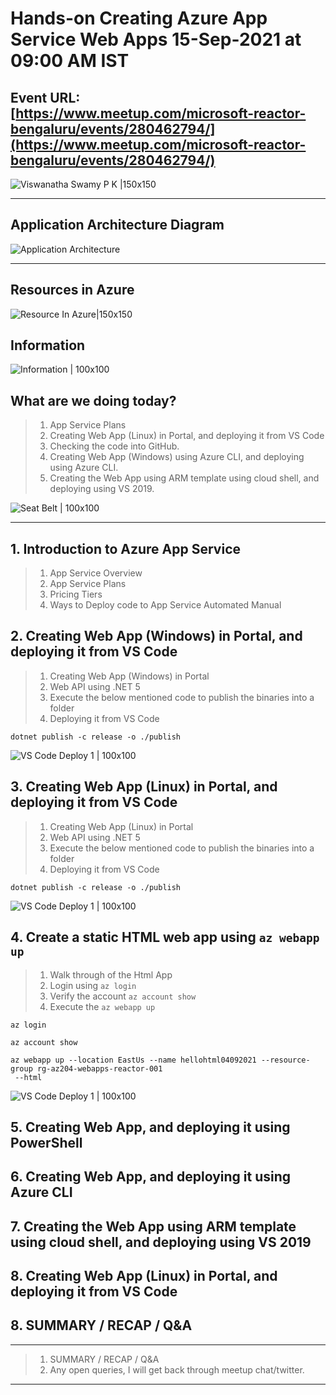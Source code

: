 # Hands-on Creating Azure App Service Web Apps 15-Sep-2021 at 09:00 AM IST

## Event URL: [https://www.meetup.com/microsoft-reactor-bengaluru/events/280462794/](https://www.meetup.com/microsoft-reactor-bengaluru/events/280462794/) 

![Viswanatha Swamy P K |150x150](./documentation/images/ViswanathaSwamy_15thSept.PNG)

---


## Application Architecture Diagram 

![Application Architecture](./documentation/images/ApplicationArchitecture.PNG "N-Tier Full Stack Application in Azure")

---

## Resources in Azure

![Resource In Azure|150x150](./documentation/images/ResourcesInAzure.PNG)

## Information
![Information | 100x100](./documentation/images/Information.PNG)

## What are we doing today?
> 1. App Service Plans
> 1. Creating Web App (Linux) in Portal, and deploying it from VS Code
> 1. Checking the code into GitHub.
> 1. Creating Web App (Windows) using Azure CLI, and deploying using Azure CLI.
> 1. Creating the Web App using ARM template using cloud shell, and deploying using VS 2019.


![Seat Belt | 100x100](./documentation/images/SeatBelt.PNG)

*****

## 1. Introduction to Azure App Service
> 1. App Service Overview
> 1. App Service Plans
> 1. Pricing Tiers
> 1. Ways to Deploy code to App Service
Automated
Manual

## 2. Creating Web App (Windows) in Portal, and deploying it from VS Code
> 1. Creating Web App (Windows) in Portal
> 1. Web API using .NET 5
> 1. Execute the below mentioned code to publish the binaries into a folder
> 1. Deploying it from VS Code


```
dotnet publish -c release -o ./publish
```

![VS Code Deploy 1 | 100x100](./documentation/images/DeployUsingVSCode.PNG)

## 3. Creating Web App (Linux) in Portal, and deploying it from VS Code

> 1. Creating Web App (Linux) in Portal
> 1. Web API using .NET 5
> 1. Execute the below mentioned code to publish the binaries into a folder
> 1. Deploying it from VS Code


```
dotnet publish -c release -o ./publish
```

![VS Code Deploy 1 | 100x100](./documentation/images/DeployUsingVSCode_Lnx.PNG)

## 4. Create a static HTML web app using `az webapp up`
> 1. Walk through of the Html App
> 1. Login using `az login`
> 1. Verify the account `az account show`
> 1. Execute the `az webapp up`

```
az login

az account show

az webapp up --location EastUs --name hellohtml04092021 --resource-group rg-az204-webapps-reactor-001
 --html
```

![VS Code Deploy 1 | 100x100](./documentation/images/WebAppUp_Html.PNG)

## 5. Creating Web App, and deploying it using PowerShell


## 6. Creating Web App, and deploying it using Azure CLI


## 7. Creating the Web App using ARM template using cloud shell, and deploying using VS 2019


## 8. Creating Web App (Linux) in Portal, and deploying it from VS Code


## 8. SUMMARY / RECAP / Q&A 

*****
> 1. SUMMARY / RECAP / Q&A 
> 2. Any open queries, I will get back through meetup chat/twitter.
*****